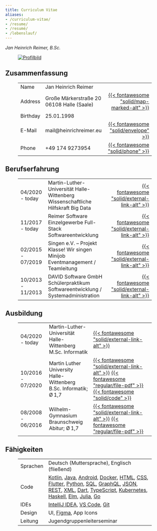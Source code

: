 ```yaml
---
title: Curriculum Vitae
aliases:
- /curriculum-vitae/
- /resume/
- /resumé/
- /lebenslauf/
---
```


_Jan Heinrich Reimer, B.Sc._

<figure class="profile">

[![Profilbild](/images/profile-square.jpg)](/images/profile-portrait.jpg)

</figure>

<section>

## Zusammenfassung

<figure>

| | | |
| --- | --- | ---: |
| Name | Jan Heinrich Reimer | |
| Address | Große Märkerstraße 20 <br> 06108 Halle (Saale) | [{{< fontawesome "solid/map-marked-alt" >}}](https://www.openstreetmap.org/way/139891311) |
| Birthday | 25.01.1998 | |
| E-Mail | mail\@heinrichreimer.eu | [{{< fontawesome "solid/envelope" >}}](mailto:mail@heinrichreimer.eu) |
| Phone | +49 174 9273954 | [{{< fontawesome "solid/phone" >}}](tel:+491749273954) |

</figure>

</section>

<section>

## Berufserfahrung

<figure>

| | | |
| --- | --- | ---: |
| 04/2020 - today | Martin-Luther-Universität Halle-Wittenberg <br> Wissenschaftliche Hilfskraft Big Data | [{{< fontawesome "solid/external-link-alt" >}}](https://uni-halle.de/) |
| 11/2017 - today | Reimer Software <br> Einzelgewerbe Full-Stack Softwareentwicklung | [{{< fontawesome "solid/external-link-alt" >}}](https://reimer.dev) |
| 02/2015 - 07/2019 | Singen e.V. – Projekt Klasse! Wir singen <br> Minijob Eventmanagement / Teamleitung | [{{< fontawesome "solid/external-link-alt" >}}](https://klasse-wir-singen.de) |
| 10/2013 - 11/2013 | DAVID Software GmbH <br> Schülerpraktikum Softwareentwicklung / Systemadministration | [{{< fontawesome "solid/external-link-alt" >}}](https://www.david-software.de) |

</figure>

</section>

<section>

## Ausbildung

<figure>

| | | |
| --- | --- | --- |
| 04/2020 - today | Martin-Luther-Universität Halle-Wittenberg <br> M.Sc. Informatik | [{{< fontawesome "solid/external-link-alt" >}}](https://uni-halle.de/) |
| 10/2016 - 07/2020 | Martin Luther University Halle-Wittenberg <br> B.Sc. Informatik; Ø 1,7 <br>  | [{{< fontawesome "solid/external-link-alt" >}}](https://uni-halle.de/) [{{< fontawesome "regular/file-pdf" >}}](/documents/bachelor-of-science-informatik-reimer.pdf) [{{< fontawesome "solid/code" >}}](https://github.com/webis-de/sigir20-sampling-bias-due-to-near-duplicates-in-learning-to-rank) | 
| 08/2008 - 06/2016 | Wilhelm-Gymnasium Braunschweig <br> Abitur; Ø 1,7 | [{{< fontawesome "solid/external-link-alt" >}}](https://wilhelm-gym.de) [{{< fontawesome "regular/file-pdf" >}}](/documents/abitur-reimer.pdf) |

</figure>

</section>

<section>

## Fähigkeiten

<figure>

|||
|---|---|
| Sprachen | Deutsch (Muttersprache), Englisch (fließend) |
| Code | [Kotlin](https://kotlinlang.org/), [Java](https://oracle.com/java/), [Android](https://android.com/), [Docker](https://docker.com/), [HTML](https://w3.org/html/), [CSS](https://w3.org/Style/CSS/), [Flutter](https://flutter.dev/), [Python](https://python.org/), [SQL](https://mysql.com/), [GraphQL](https://graphql.org/), [JSON](https://json.org/), [REST](https://www.ics.uci.edu/~fielding/pubs/dissertation/rest_arch_style.htm), [XML](https://w3.org/standards/xml/), [Dart](https://dart.dev/), [TypeScript](https://www.typescriptlang.org/), [Kubernetes](https://kubernetes.io/), [Haskell](https://haskell.org/), [Elm](https://elm-lang.org/), [Julia](https://julialang.org/), [Go](https://golang.org/) |
| IDEs | [IntelliJ IDEA](https://www.jetbrains.com/idea/), [VS Code](https://code.visualstudio.com/), [Git](https://git-scm.com/) |
| Design | UI, [Figma](https://figma.com/), App Icons |
| Leitung | Jugendgruppenleiterseminar |

</figure>

</section>
